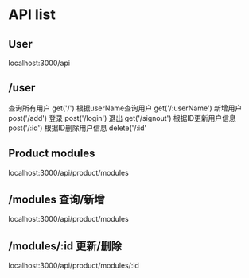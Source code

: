 # API list

## User
localhost:3000/api

## /user
查询所有用户  get('/') 
根据userName查询用户  get('/:userName')
新增用户  post('/add')
登录  post('/login')
退出  get('/signout')
根据ID更新用户信息  post('/:id')
根据ID删除用户信息  delete('/:id'

## Product modules
localhost:3000/api/product/modules

## /modules 查询/新增
localhost:3000/api/product/modules

## /modules/:id 更新/删除
localhost:3000/api/product/modules/:id


